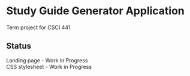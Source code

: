 # Study Guide Generator Application
Term project for CSCI 441

## Status
Landing page - Work in Progress  
CSS stylesheet - Work in Progress

